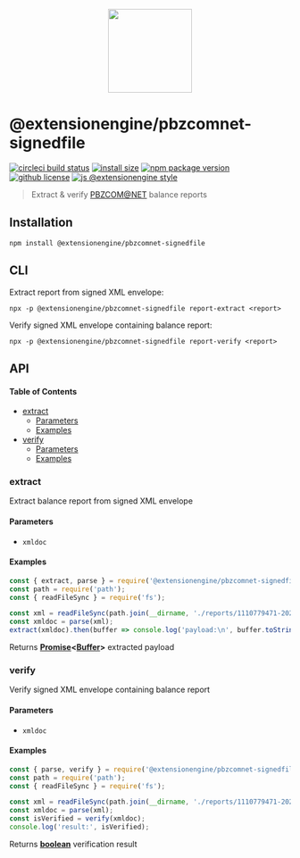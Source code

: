 <p align="center">
  <a href="#">
    <img width="150" src="https://cdn.jsdelivr.net/gh/ExtensionEngine/pbzcomnet-signedfile/media/logo.svg">
  </a>
</p>

# @extensionengine/pbzcomnet-signedfile

[![circleci build status](https://badgen.net/circleci/github/ExtensionEngine/pbzcomnet-signedfile/master?icon)](https://app.circleci.com/pipelines/github/ExtensionEngine/pbzcomnet-signedfile?branch=master)
[![install size](https://badgen.net/packagephobia/install/@extensionengine/pbzcomnet-signedfile)](https://packagephobia.now.sh/result?p=@extensionengine/pbzcomnet-signedfile)
[![npm package version](https://badgen.net/npm/v/@extensionengine/pbzcomnet-signedfile)](https://npm.im/@extensionengine/pbzcomnet-signedfile)
[![github license](https://badgen.net/github/license/ExtensionEngine/pbzcomnet-signedfile)](https://github.com/ExtensionEngine/pbzcomnet-signedfile/blob/master/LICENSE)
[![js @extensionengine style](https://badgen.net/badge/code%20style/@extensionengine/black)](https://github.com/ExtensionEngine/eslint-config)

> Extract & verify [PBZCOM@NET](http://com.pbz.hr/) balance reports

## Installation

    npm install @extensionengine/pbzcomnet-signedfile

## CLI

Extract report from signed XML envelope:

    npx -p @extensionengine/pbzcomnet-signedfile report-extract <report>

Verify signed XML envelope containing balance report:

    npx -p @extensionengine/pbzcomnet-signedfile report-verify <report>

## API

<!-- Generated by documentation.js. Update this documentation by updating the source code. -->

#### Table of Contents

-   [extract](#extract)
    -   [Parameters](#parameters)
    -   [Examples](#examples)
-   [verify](#verify)
    -   [Parameters](#parameters-1)
    -   [Examples](#examples-1)

### extract

Extract balance report from signed XML envelope

#### Parameters

-   `xmldoc`  

#### Examples

```javascript
const { extract, parse } = require('@extensionengine/pbzcomnet-signedfile');
const path = require('path');
const { readFileSync } = require('fs');

const xml = readFileSync(path.join(__dirname, './reports/1110779471-20200721.rtf.sgn'), 'utf-8');
const xmldoc = parse(xml);
extract(xmldoc).then(buffer => console.log('payload:\n', buffer.toString()));
```

Returns **[Promise](https://developer.mozilla.org/docs/Web/JavaScript/Reference/Global_Objects/Promise)&lt;[Buffer](https://nodejs.org/api/buffer.html)>** extracted payload

### verify

Verify signed XML envelope containing balance report

#### Parameters

-   `xmldoc`  

#### Examples

```javascript
const { parse, verify } = require('@extensionengine/pbzcomnet-signedfile');
const path = require('path');
const { readFileSync } = require('fs');

const xml = readFileSync(path.join(__dirname, './reports/1110779471-20200721.rtf.sgn'), 'utf-8');
const xmldoc = parse(xml);
const isVerified = verify(xmldoc);
console.log('result:', isVerified);
```

Returns **[boolean](https://developer.mozilla.org/docs/Web/JavaScript/Reference/Global_Objects/Boolean)** verification result
